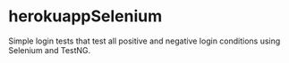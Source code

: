 # herokuappSelenium

Simple login tests that test all positive and negative login conditions using Selenium and TestNG. 

